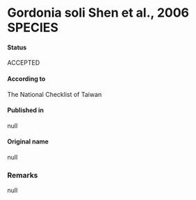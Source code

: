 Gordonia soli Shen et al., 2006 SPECIES
=======

#### Status
ACCEPTED

#### According to
The National Checklist of Taiwan

#### Published in
null

#### Original name
null

### Remarks
null